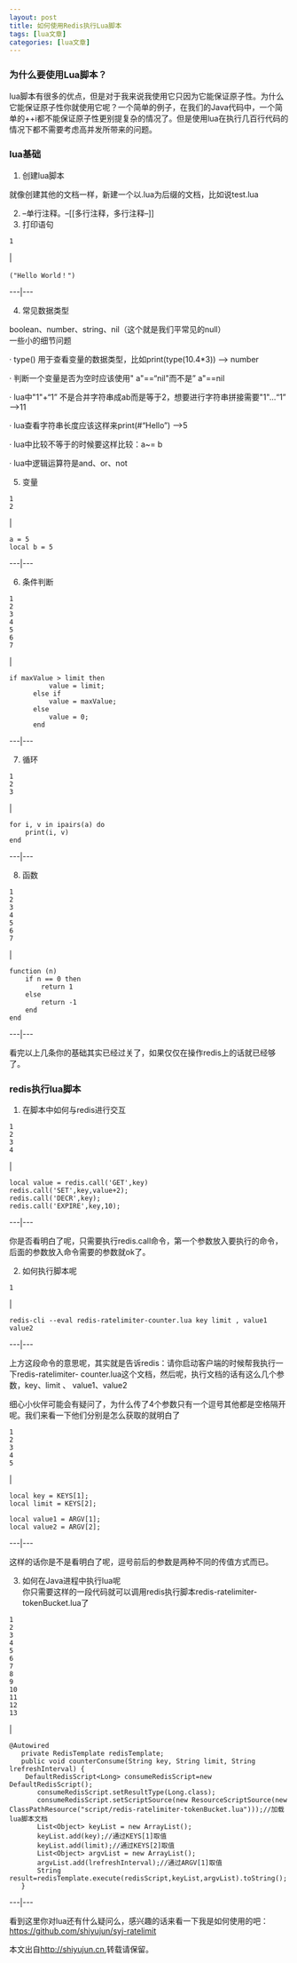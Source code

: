 ```yaml
---
layout: post
title: 如何使用Redis执行Lua脚本 
tags: [lua文章]
categories: [lua文章]
---
```

### 为什么要使用Lua脚本？

lua脚本有很多的优点，但是对于我来说我使用它只因为它能保证原子性。为什么它能保证原子性你就使用它呢？一个简单的例子，在我们的Java代码中，一个简单的++i都不能保证原子性更别提复杂的情况了。但是使用lua在执行几百行代码的情况下都不需要考虑高并发所带来的问题。

### lua基础

  1. 创建lua脚本  
  
就像创建其他的文档一样，新建一个以.lua为后缀的文档，比如说test.lua

  2. –单行注释。–[[多行注释，多行注释–]]
  3. 打印语句

    
    
    1  
    

|

    
    
    ("Hello World！")  
      
  
---|---  
  
  4. 常见数据类型  
  
boolean、number、string、nil（这个就是我们平常见的null）  
一些小的细节问题  
  
· type() 用于查看变量的数据类型，比如print(type(10.4*3)) --> number  
  
· 判断一个变量是否为空时应该使用" a"==“nil"而不是” a"==nil  
  
· lua中"1"+“1” 不是合并字符串成ab而是等于2，想要进行字符串拼接需要"1"…“1” -->11  
  
· lua查看字符串长度应该这样来print(#“Hello”) -->5  
  
· lua中比较不等于的时候要这样比较：a~= b  
  
· lua中逻辑运算符是and、or、not  

  5. 变量

    
    
    1  
    2  
    

|

    
    
    a = 5                 
    local b = 5           
      
  
---|---  
  
  6. 条件判断

    
    
    1  
    2  
    3  
    4  
    5  
    6  
    7  
    

|

    
    
    if maxValue > limit then  
              value = limit;  
          else if  
              value = maxValue;  
          else   
              value = 0;  
          end  
      
  
---|---  
  
  7. 循环

    
    
    1  
    2  
    3  
    

|

    
    
    for i, v in ipairs(a) do  
        print(i, v)        
    end  
      
  
---|---  
  
  8. 函数

    
    
    1  
    2  
    3  
    4  
    5  
    6  
    7  
    

|

    
    
    function (n)  
        if n == 0 then  
            return 1  
        else  
            return -1  
        end  
    end  
      
  
---|---  
  
看完以上几条你的基础其实已经过关了，如果仅仅在操作redis上的话就已经够了。

### redis执行lua脚本

  1. 在脚本中如何与redis进行交互

    
    
    1  
    2  
    3  
    4  
    

|

    
    
    local value = redis.call('GET',key)  
    redis.call('SET',key,value+2);  
    redis.call('DECR',key);  
    redis.call('EXPIRE',key,10);  
      
  
---|---  
  
你是否看明白了呢，只需要执行redis.call命令，第一个参数放入要执行的命令，后面的参数放入命令需要的参数就ok了。

  2. 如何执行脚本呢

    
    
    1  
    

|

    
    
    redis-cli --eval redis-ratelimiter-counter.lua key limit , value1 value2  
      
  
---|---  
  
上方这段命令的意思呢，其实就是告诉redis：请你启动客户端的时候帮我执行一下redis-ratelimiter-
counter.lua这个文档，然后呢，执行文档的话有这么几个参数，key、limit 、 value1、value2  
  
  
细心小伙伴可能会有疑问了，为什么传了4个参数只有一个逗号其他都是空格隔开呢。我们来看一下他们分别是怎么获取的就明白了

    
    
    1  
    2  
    3  
    4  
    5  
    

|

    
    
    local key = KEYS[1];  
    local limit = KEYS[2];  
      
    local value1 = ARGV[1];  
    local value2 = ARGV[2];  
      
  
---|---  
  
这样的话你是不是看明白了呢，逗号前后的参数是两种不同的传值方式而已。

  3. 如何在Java进程中执行lua呢  
你只需要这样的一段代码就可以调用redis执行脚本redis-ratelimiter-tokenBucket.lua了

    
    
    1  
    2  
    3  
    4  
    5  
    6  
    7  
    8  
    9  
    10  
    11  
    12  
    13  
    

|

    
    
    @Autowired  
       private RedisTemplate redisTemplate;  
       public void counterConsume(String key, String limit, String lrefreshInterval) {  
       	DefaultRedisScript<Long> consumeRedisScript=new DefaultRedisScript();  
           consumeRedisScript.setResultType(Long.class);  
           consumeRedisScript.setScriptSource(new ResourceScriptSource(new ClassPathResource("script/redis-ratelimiter-tokenBucket.lua")));//加载lua脚本文档  
           List<Object> keyList = new ArrayList();  
           keyList.add(key);//通过KEYS[1]取值  
           keyList.add(limit);//通过KEYS[2]取值  
           List<Object> argvList = new ArrayList();  
           argvList.add(lrefreshInterval);//通过ARGV[1]取值  
           String result=redisTemplate.execute(redisScript,keyList,argvList).toString();  
       }  
      
  
---|---  
  
看到这里你对lua还有什么疑问么，感兴趣的话来看一下我是如何使用的吧：<https://github.com/shiyujun/syj-ratelimit>

本文出自<http://shiyujun.cn>,转载请保留。